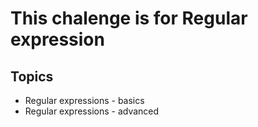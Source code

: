 # This chalenge is for Regular expression

## Topics

- Regular expressions - basics
- Regular expressions - advanced 
